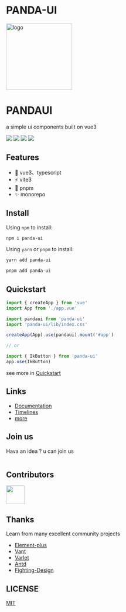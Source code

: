# PANDA-UI

<p>
  <img alt="logo" src="https://onemini.github.io/panda-ui/layer5.png" width="180" height="180" />
</p>

<h1>
  PANDAUI
</h1>

<p>
  a simple ui components built on vue3
</p>

<p>
  <img src="https://github.com/onemini/panda-ui/actions/workflows/pages.yml/badge.svg?branch=master" />
  <img src="https://codecov.io/gh/onemini/panda-ui/branch/master/graph/badge.svg?token=0D5SALPD1A" />
  <a href="https://www.npmjs.com/package/pandaui"><img src="https://badgen.net/npm/v/pandaui" /></a>
  <img src="https://img.shields.io/github/license/onemini/pd-ui?color=red" />
</p>

## Features

- 🏀 vue3、typescript
- ⚡ vite3
- 🌈 pnpm
- ✨ monorepo

## Install

Using `npm` to install:

```bash
npm i panda-ui
```

Using `yarn` or `pnpm` to install:

```bash
yarn add panda-ui

pnpm add panda-ui
```

## Quickstart

```js
import { createApp } from 'vue'
import App from './app.vue'

import pandaui from 'panda-ui'
import 'panda-ui/lib/index.css'

createApp(App).use(pandaui).mount('#app')

// or

import { IkButton } from 'panda-ui'
app.use(IkButton)
```

see more in [Quickstart](https://onemini.github.io/panda-ui)

## Links

- [Documentation](https://onemini.github.io/panda-ui)
- [Timelines](https://onemini.github.io/panda-ui)
- [more](https://onemini.github.io/panda-ui)

## Join us

Hava an idea ? u can join us

<p>
  <img src="" />
</p>

## Contributors

<a href="https://github.com/onemini/panda-ui/graphs/contributors">
  <img src="https://contrib.rocks/image?repo=onemini/panda-ui" width="50" />
</a>

## Thanks

Learn from many excellent community projects

- [Element-plus](https://github.com/element-plus/element-plus)
- [Vant](https://github.com/youzan/vant)
- [Varlet](https://github.com/varletjs/varlet)
- [Antd](https://ant.design/index-cn)
- [Fighting-Design](https://github.com/LAINE001/fighting-design)

## LICENSE

[MIT](https://github.com/onemini/panda-ui/blob/master/LICENSE)
